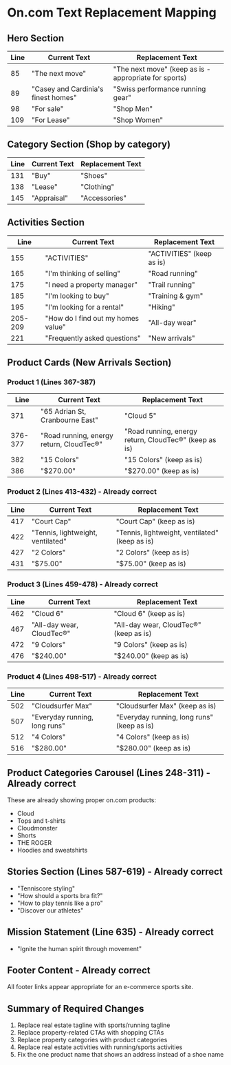 # On.com Text Replacement Mapping

## Hero Section
| Line | Current Text | Replacement Text |
|------|--------------|------------------|
| 85 | "The next move" | "The next move" (keep as is - appropriate for sports) |
| 89 | "Casey and Cardinia's finest homes" | "Swiss performance running gear" |
| 98 | "For sale" | "Shop Men" |
| 109 | "For Lease" | "Shop Women" |

## Category Section (Shop by category)
| Line | Current Text | Replacement Text |
|------|--------------|------------------|
| 131 | "Buy" | "Shoes" |
| 138 | "Lease" | "Clothing" |
| 145 | "Appraisal" | "Accessories" |

## Activities Section
| Line | Current Text | Replacement Text |
|------|--------------|------------------|
| 155 | "ACTIVITIES" | "ACTIVITIES" (keep as is) |
| 165 | "I'm thinking of selling" | "Road running" |
| 175 | "I need a property manager" | "Trail running" |
| 185 | "I'm looking to buy" | "Training & gym" |
| 195 | "I'm looking for a rental" | "Hiking" |
| 205-209 | "How do I find out my homes value" | "All-day wear" |
| 221 | "Frequently asked questions" | "New arrivals" |

## Product Cards (New Arrivals Section)
### Product 1 (Lines 367-387)
| Line | Current Text | Replacement Text |
|------|--------------|------------------|
| 371 | "65 Adrian St, Cranbourne East" | "Cloud 5" |
| 376-377 | "Road running, energy return, CloudTec®" | "Road running, energy return, CloudTec®" (keep as is) |
| 382 | "15 Colors" | "15 Colors" (keep as is) |
| 386 | "$270.00" | "$270.00" (keep as is) |

### Product 2 (Lines 413-432) - Already correct
| Line | Current Text | Replacement Text |
|------|--------------|------------------|
| 417 | "Court Cap" | "Court Cap" (keep as is) |
| 422 | "Tennis, lightweight, ventilated" | "Tennis, lightweight, ventilated" (keep as is) |
| 427 | "2 Colors" | "2 Colors" (keep as is) |
| 431 | "$75.00" | "$75.00" (keep as is) |

### Product 3 (Lines 459-478) - Already correct
| Line | Current Text | Replacement Text |
|------|--------------|------------------|
| 462 | "Cloud 6" | "Cloud 6" (keep as is) |
| 467 | "All-day wear, CloudTec®" | "All-day wear, CloudTec®" (keep as is) |
| 472 | "9 Colors" | "9 Colors" (keep as is) |
| 476 | "$240.00" | "$240.00" (keep as is) |

### Product 4 (Lines 498-517) - Already correct
| Line | Current Text | Replacement Text |
|------|--------------|------------------|
| 502 | "Cloudsurfer Max" | "Cloudsurfer Max" (keep as is) |
| 507 | "Everyday running, long runs" | "Everyday running, long runs" (keep as is) |
| 512 | "4 Colors" | "4 Colors" (keep as is) |
| 516 | "$280.00" | "$280.00" (keep as is) |

## Product Categories Carousel (Lines 248-311) - Already correct
These are already showing proper on.com products:
- Cloud
- Tops and t-shirts
- Cloudmonster
- Shorts
- THE ROGER
- Hoodies and sweatshirts

## Stories Section (Lines 587-619) - Already correct
- "Tenniscore styling"
- "How should a sports bra fit?"
- "How to play tennis like a pro"
- "Discover our athletes"

## Mission Statement (Line 635) - Already correct
- "Ignite the human spirit through movement"

## Footer Content - Already correct
All footer links appear appropriate for an e-commerce sports site.

## Summary of Required Changes
1. Replace real estate tagline with sports/running tagline
2. Replace property-related CTAs with shopping CTAs
3. Replace property categories with product categories
4. Replace real estate activities with running/sports activities
5. Fix the one product name that shows an address instead of a shoe name